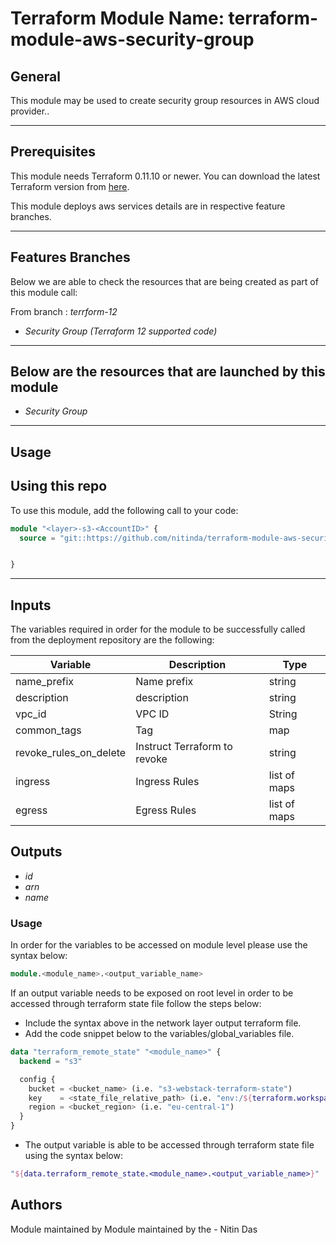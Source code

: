 # Terraform Module Name: terraform-module-aws-security-group


## General

This module may be used to create security group resources in AWS cloud provider..

---


## Prerequisites

This module needs Terraform 0.11.10 or newer.
You can download the latest Terraform version from [here](https://www.terraform.io/downloads.html).

This module deploys aws services details are in respective feature branches.

---

## Features Branches

Below we are able to check the resources that are being created as part of this module call:

From branch : *terrform-12*

- *Security Group (Terraform 12 supported code)*



---

## Below are the resources that are launched by this module

- *Security Group*


---

## Usage

## Using this repo

To use this module, add the following call to your code:

```tf
module "<layer>-s3-<AccountID>" {
  source = "git::https://github.com/nitinda/terraform-module-aws-security-group.git?ref=master"


}
```
---

## Inputs

The variables required in order for the module to be successfully called from the deployment repository are the following:


| Variable                      | Description                                 | Type            |
|-------------------------------|---------------------------------------------|-----------------|
| name_prefix                   | Name prefix                                 | string          |
| description                   | description                                 | string          |
| vpc_id                        | VPC ID                                      | String          |
| common_tags                   | Tag                                         | map             |
| revoke_rules_on_delete        | Instruct Terraform to revoke                | string          |
| ingress                       | Ingress Rules                               | list of maps    |
| egress                        | Egress Rules                                | list of maps    |





## Outputs

- *id*
- *arn*
- *name*




### Usage
In order for the variables to be accessed on module level please use the syntax below:

```tf
module.<module_name>.<output_variable_name>
```

If an output variable needs to be exposed on root level in order to be accessed through terraform state file follow the steps below:

- Include the syntax above in the network layer output terraform file.
- Add the code snippet below to the variables/global_variables file.

```tf
data "terraform_remote_state" "<module_name>" {
  backend = "s3"

  config {
    bucket = <bucket_name> (i.e. "s3-webstack-terraform-state")
    key    = <state_file_relative_path> (i.e. "env:/${terraform.workspace}/4_Networking/terraform.tfstate")
    region = <bucket_region> (i.e. "eu-central-1")
  }
}
```

- The output variable is able to be accessed through terraform state file using the syntax below:

```tf
"${data.terraform_remote_state.<module_name>.<output_variable_name>}"
```

## Authors
Module maintained by Module maintained by the - Nitin Das